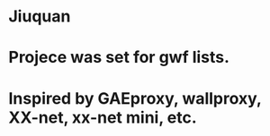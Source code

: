 # Jiuquan
# Projece was set for gwf lists.
# Inspired by GAEproxy, wallproxy, XX-net, xx-net mini, etc.
